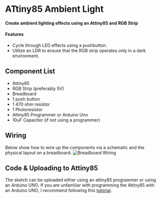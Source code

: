 # ATtiny85 Ambient Light
#### Create ambient lighting effects using an Attiny85 and RGB Strip
#### Features
+ Cycle through LED effects using a pushbutton.
+ Utilize an LDR to ensure that the RGB strip operates only in a dark environment.
## Component List
+ Attiny85
+ RGB Strip (preferably 5V)
+ Breadboard 
+ 1 push button
+ 1 470 ohm resistor
+ 1 Photoresistor
+ Attiny85 Programmer or Arduino Uno
+ 10uF Capacitor (if not using a programmer)
## Wiring
Below show how to wire up the components via a schematic and the physical layout on a breadboard.
![Breadboard Wiring](https://github.com/NeonVulture/Arduino-Projects/blob/main/ATtiny85-Ambient-Light/Assets/Breadboard_Wiring.PNG "Breadboard Wiring")

## Code & Uploading to Attiny85
The sketch can be uploaded either using an attiny85 programmer or using an Arduino UNO. If you are unfamiliar with programming the Attiny85 with an Arduino UNO, I recommend following this [tutorial](https://create.arduino.cc/projecthub/arjun/programming-attiny85-with-arduino-uno-afb829).
